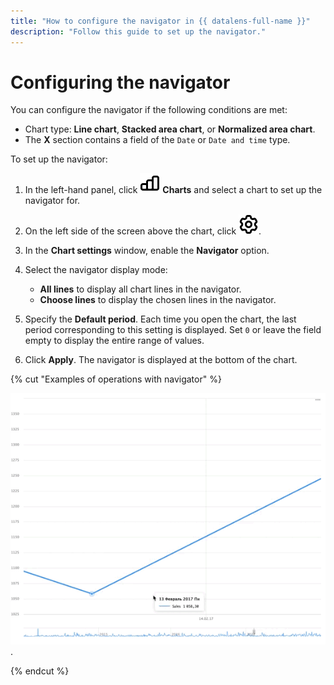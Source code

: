 ```yaml
---
title: "How to configure the navigator in {{ datalens-full-name }}"
description: "Follow this guide to set up the navigator."
---
```


# Configuring the navigator

You can configure the navigator if the following conditions are met:

* Chart type: **Line chart**, **Stacked area chart**, or **Normalized area chart**.
* The **X** section contains a field of the `Date` or `Date and time` type.

To set up the navigator:


1. In the left-hand panel, click ![image](../../../_assets/console-icons/chart-column.svg) **Charts** and select a chart to set up the navigator for.
1. On the left side of the screen above the chart, click ![image](../../../_assets/console-icons/gear.svg).
1. In the **Chart settings** window, enable the **Navigator** option.
1. Select the navigator display mode:

   * **All lines** to display all chart lines in the navigator.
   * **Choose lines** to display the chosen lines in the navigator.

1. Specify the **Default period**. Each time you open the chart, the last period corresponding to this setting is displayed. Set `0` or leave the field empty to display the entire range of values.
1. Click **Apply**. The navigator is displayed at the bottom of the chart.

{% cut "Examples of operations with navigator" %}

![image](../../../_assets/datalens/chart-settings/02-navigator.gif).

{% endcut %}


